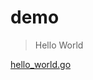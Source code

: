 # demo 

> Hello World

[hello_world.go](/_media/hello_world.go ':include :type=code :fragment=hello_world')

